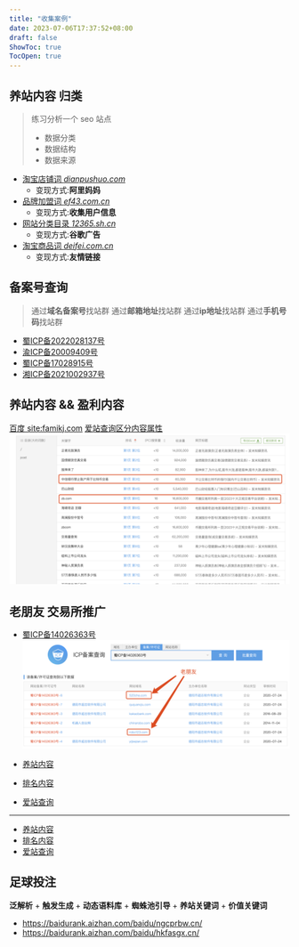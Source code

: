 ```yaml
---
title: "收集案例"
date: 2023-07-06T17:37:52+08:00
draft: false
ShowToc: true
TocOpen: true
---
```


## 养站内容 归类 

> 练习分析一个 seo 站点
> - 数据分类
> - 数据结构
> - 数据来源
> 

- [淘宝店铺词 *dianpushuo.com*](https://baidurank.aizhan.com/baidu/dianpushuo.com/)
  - 变现方式:**阿里妈妈**
- [品牌加盟词 *ef43.com.cn* ](https://baidurank.aizhan.com/baidu/ef43.com.cn/)
  - 变现方式:**收集用户信息**
- [网站分类目录 *12365.sh.cn* ](https://baidurank.aizhan.com/baidu/12365.sh.cn/)
  - 变现方式:**谷歌广告**
- [淘宝商品词 *deifei.com.cn*](https://baidurank.aizhan.com/baidu/www.caipb.cn/) 
  - 变现方式:**友情链接**

## 备案号查询

> 通过**域名备案号**找站群
> 通过**邮箱地址**找站群
> 通过**ip地址**找站群
> 通过**手机号码**找站群

- [蜀ICP备2022028137号](https://icp.aizhan.com/reverse-icp/?q=%E8%9C%80ICP%E5%A4%872022028137%E5%8F%B7&t=icp)
- [渝ICP备20009409号](https://icp.aizhan.com/reverse-icp/?q=%E6%B8%9DICP%E5%A4%8720009409%E5%8F%B7&t=icp)
- [蜀ICP备17028915号](https://icp.aizhan.com/reverse-icp/?q=%E8%9C%80ICP%E5%A4%8717028915%E5%8F%B7&t=icp)
- [湘ICP备2021002937号](https://icp.aizhan.com/reverse-icp/?q=%E6%B9%98ICP%E5%A4%872021002937%E5%8F%B7&t=icp)


## 养站内容 && 盈利内容

[百度 site:famikj.com](https://www.baidu.com/s?wd=site%3Afamikj.com)
[爱站查询区分内容属性](https://baidurank.aizhan.com/baidu/famikj.com/)
![](https://raw.githubusercontent.com/davidpythonseo/web3blog/main/content/post/images/爱站查询.png)


## 老朋友 交易所推广

- [蜀ICP备14026363号](https://icp.aizhan.com/reverse-icp/?q=%E8%9C%80ICP%E5%A4%8714026363%E5%8F%B7&t=icp)
![](https://raw.githubusercontent.com/davidpythonseo/web3blog/main/content/post/images/车世界.png)

- [养站内容](https://www.520che.com/info/249.html)
- [排名内容](http://www.520che.com/mxc/)
- [爱站查询](https://baidurank.aizhan.com/baidu/www.520che.com/mxc/)

---

- [养站内容](http://www.robo123.com/info/659.html)
- [排名内容](http://www.robo123.com/gate/)
- [爱站查询](https://baidurank.aizhan.com/baidu/robo123.com/gate/)

## 足球投注

**泛解析** + **触发生成** + **动态语料库** + **蜘蛛池引导** + **养站关键词** + **价值关键词**

- https://baidurank.aizhan.com/baidu/ngcprbw.cn/
- https://baidurank.aizhan.com/baidu/hkfasgx.cn/